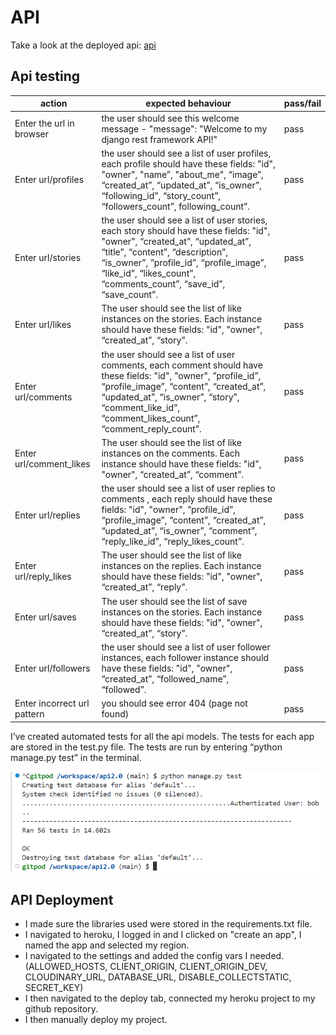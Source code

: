 # API

Take a look at the deployed api: [api](https://reading-media-api-9661e3dfdf56.herokuapp.com/)

## Api testing 

| action | expected behaviour | pass/fail |
|--------|--------------------|-----------|
| Enter the url in browser | the user should see this welcome message - "message": "Welcome to my django rest framework API!" | pass |
| Enter url/profiles | the user should see a list of user profiles, each profile should have these fields: "id", "owner", "name”, "about_me", “image”, “created_at”, “updated_at”, “is_owner”, “following_id”, “story_count”, “followers_count”, following_count”. | pass |
| Enter url/stories | the user should see a list of user stories, each story should have these fields: "id", "owner", “created_at”, “updated_at”, “title”, “content”, “description”, “is_owner”, ”profile_id”, “profile_image”, “like_id”, “likes_count”, “comments_count”, “save_id”, “save_count”. | pass |
| Enter url/likes | The user should see the list of like instances on the stories. Each instance should have these fields: "id", "owner", “created_at”, “story”. | pass |
| Enter url/comments | the user should see a list of user comments, each comment should have these fields: "id", "owner", ”profile_id”, “profile_image”,  “content”, “created_at”, “updated_at”, “is_owner”, “story”, “comment_like_id”, “comment_likes_count”, “comment_reply_count”. | pass |
| Enter url/comment_likes | The user should see the list of like instances on the comments. Each instance should have these fields: "id", "owner", “created_at”, “comment”. | pass |
| Enter url/replies | the user should see a list of user replies to comments , each reply should have these fields: "id", "owner", ”profile_id”, “profile_image”,  “content”, “created_at”, “updated_at”, “is_owner”, “comment”, “reply_like_id”, “reply_likes_count”. | pass |
| Enter url/reply_likes | The user should see the list of like instances on the replies. Each instance should have these fields: "id", "owner", “created_at”, “reply”. | pass |
| Enter url/saves | The user should see the list of save instances on the stories. Each instance should have these fields: "id", "owner", “created_at”, “story”. | pass |
| Enter url/followers | the user should see a list of user follower instances, each follower instance should have these fields: "id", "owner", “created_at”, “followed_name”, “followed”. | pass |
| Enter incorrect url pattern | you should see error 404 (page not found) | pass |

I’ve created automated tests for all the api models. The tests for each app are stored in the test.py file. The tests  are run by entering “python manage.py test” in the terminal.

![api tests](./assets/api%20tests.png)

## API Deployment
* I made sure the libraries used were stored in the requirements.txt file.
* I navigated to heroku, I logged in and I clicked on "create an app", I named the app and selected my region.
* I navigated to the settings and added the config vars I needed. (ALLOWED_HOSTS, CLIENT_ORIGIN, CLIENT_ORIGIN_DEV, CLOUDINARY_URL, DATABASE_URL, DISABLE_COLLECTSTATIC, SECRET_KEY)
* I then navigated to the deploy tab, connected my heroku project to my github repository.
* I then manually deploy my project.
